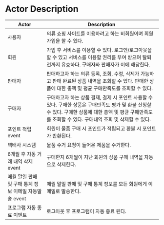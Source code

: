 # Actor Description

| Actor | Description |
| --- | --- |
| 사용자 | 의류 쇼핑 사이트를 이용하려고 하는 비회원이며 회원가입을 할 수 있다.|
| 회원 | 가입 후 서비스를 이용할 수 있다. 로그인/로그아웃을 할 수 있고 서비스를 이용할 권리를 부여 받으며 탈퇴 전까지 유효하다. 구매자와 판매자가 이에 해당한다. |
| 판매자 | 판매하고자 하는 의류 등록, 조회, 수정, 삭제가 가능하고 판매 완료된 상품 내역을 조회할 수 있다. 판매한 상품에 대한 총액 및 평균 구매만족도를 조회할 수 있다. |
| 구매자 | 구매하고자 하는 상품 결제, 결제 시 포인트 사용할 수 있다. 구매한 상품은 구매만족도 평가 및 환불 신청할 수 있다. 구매한 상품에 대한 총액 및 평균 구매만족도를 조회할 수 있다. 구매내역 조회 및 삭제할 수 있다. |
| 포인트 적립event | 회원이 물품 구매 시 포인트가 적립되고 환불 시 포인트가 반환된다. |
| 택배사 시스템 | 물품 수거 요청이 들어온 제품을 수거한다.   |
|  6개월 후 자동 거래 내역 삭제 event   | 구매한지 6개월이 지난 회원의 상품 구매 내역을 자동으로 삭제한다. |
| 매월 말일 판매 및 구매 통계 정보 이메일 자동발송 event  | 매월 말일 판매 및 구매 통계 정보를 모든 회원에게 이메일로 발송한다. |
| 프로그램 자동 종료 이벤트 | 로그아웃 후 프로그램이 자동 종료 된다. |